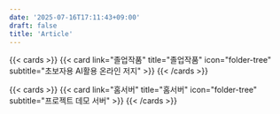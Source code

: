 ```yaml
---
date: '2025-07-16T17:11:43+09:00'
draft: false
title: 'Article'
---
```


{{< cards >}}
  {{< card link="졸업작품" title="졸업작품" icon="folder-tree" subtitle="초보자용 AI활용 온라인 저지" >}}
{{< /cards >}}

{{< cards >}}
  {{< card link="홈서버" title="홈서버" icon="folder-tree" subtitle="프로젝트 데모 서버" >}}
{{< /cards >}}